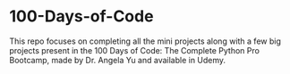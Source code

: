 # 100-Days-of-Code
This repo focuses on completing all the mini projects along with a few big projects present in the 100 Days of Code: The Complete Python Pro Bootcamp, made by Dr. Angela Yu and available in Udemy.
